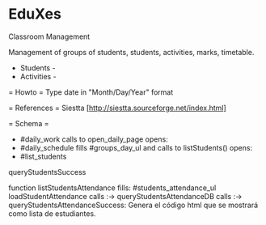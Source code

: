 EduXes
======

Classroom Management

 Management of groups of students, students, activities, marks, timetable.

 - Students -
 - Activities -

= Howto =
 Type date in "Month/Day/Year" format


= References =
    Siestta [http://siestta.sourceforge.net/index.html]

= Schema =
 - #daily_work calls to open_daily_page  opens:
 - #daily_schedule fills #groups_day_ul and calls to  listStudents() opens:
 - #list_students

queryStudentsSuccess

function listStudentsAttendance
 fills: #students_attendance_ul
loadStudentAttendance
    calls :-> queryStudentsAttendanceDB
        calls :-> queryStudentsAttendanceSuccess:
            Genera el código html que se mostrará como lista de estudiantes.


